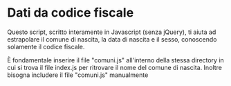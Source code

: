 # Dati da codice fiscale
Questo script, scritto interamente in Javascript (senza jQuery), ti aiuta ad estrapolare il comune di nascita, la data di nascita e il sesso, conoscendo solamente il codice fiscale. 

È fondamentale inserire il file "comuni.js" all'interno della stessa directory in cui si trova il file index.js per ritrovare il nome del comune di nascita. Inoltre bisogna includere il file "comuni.js" manualmente
